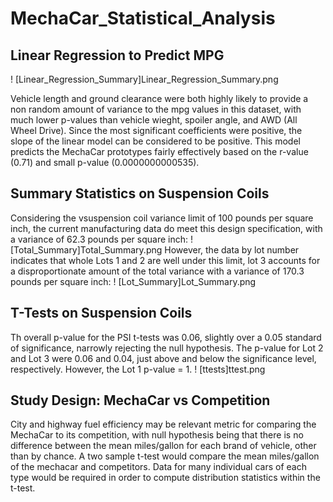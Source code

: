 # MechaCar_Statistical_Analysis

## Linear Regression to Predict MPG

! [Linear_Regression_Summary]Linear_Regression_Summary.png

Vehicle length and ground clearance were both highly likely to provide a non random amount of variance to the mpg values in this dataset, with much lower p-values than vehicle wieght, spoiler angle, and AWD (All Wheel Drive). Since the most significant coefficients were positive, the slope of the linear model can be considered to be positive. This model predicts the MechaCar prototypes fairly effectively based on the r-value (0.71) and small p-value (0.0000000000535).

## Summary Statistics on Suspension Coils

Considering the vsuspension coil variance limit of 100 pounds per square inch, the current manufacturing data do meet this design specification, with a variance of 62.3 pounds per square inch:
! [Total_Summary]Total_Summary.png
However, the data by lot number indicates that whole Lots 1 and 2 are well under this limit, lot 3 accounts for a disproportionate amount of the total variance with a variance of 170.3 pounds per square inch: 
! [Lot_Summary]Lot_Summary.png

## T-Tests on Suspension Coils

Th overall p-value for the PSI t-tests was 0.06, slightly over a 0.05 standard of significance, narrowly rejecting the null hypothesis. The p-value for Lot 2 and Lot 3 were 0.06 and 0.04, just above and below the significance level, respectively. However, the Lot 1 p-value = 1.
! [ttests]ttest.png

## Study Design: MechaCar vs Competition

City and highway fuel efficiency may be relevant metric for comparing the MechaCar to its competition, with null hypothesis being that there is no difference between the mean miles/gallon for each brand of vehicle, other than by chance. A two sample t-test would compare the mean miles/gallon of the mechacar and competitors. Data for many individual cars of each type would be required in order to compute distribution statistics within the t-test. 

